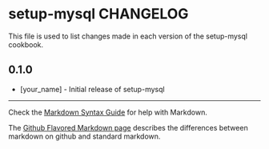 setup-mysql CHANGELOG
=====================

This file is used to list changes made in each version of the setup-mysql cookbook.

0.1.0
-----
- [your_name] - Initial release of setup-mysql

- - -
Check the [Markdown Syntax Guide](http://daringfireball.net/projects/markdown/syntax) for help with Markdown.

The [Github Flavored Markdown page](http://github.github.com/github-flavored-markdown/) describes the differences between markdown on github and standard markdown.
